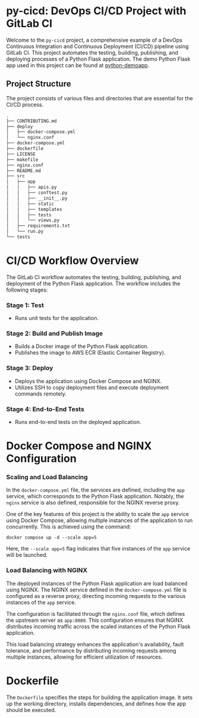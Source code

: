 # py-cicd: DevOps CI/CD Project with GitLab CI

Welcome to the `py-cicd` project, a comprehensive example of a DevOps Continuous Integration and Continuous Deployment (CI/CD) pipeline using GitLab CI. This project automates the testing, building, publishing, and deploying processes of a Python Flask application. The demo Python Flask app used in this project can be found at [python-demoapp]([https://github.com/benc-uk/python-demoapp](https://github.com/benc-uk/python-demoapp)).

## Project Structure

The project consists of various files and directories that are essential for the CI/CD process.

```bash
.
├── CONTRIBUTING.md
├── deploy
│   ├── docker-compose.yml
│   └── nginx.conf
├── docker-compose.yml
├── dockerfile
├── LICENSE
├── makefile
├── nginx.conf
├── README.md
├── src
│   ├── app
│   │   ├── apis.py
│   │   ├── conftest.py
│   │   ├── __init__.py
│   │   ├── static
│   │   ├── templates
│   │   ├── tests
│   │   └── views.py
│   ├── requirements.txt
│   └── run.py
└── tests
```

# CI/CD Workflow Overview

The GitLab CI workflow automates the testing, building, publishing, and deployment of the Python Flask application. The workflow includes the following stages:

### Stage 1: Test

- Runs unit tests for the application.

### Stage 2: Build and Publish Image

- Builds a Docker image of the Python Flask application.
- Publishes the image to AWS ECR (Elastic Container Registry).

### Stage 3: Deploy

- Deploys the application using Docker Compose and NGINX.
- Utilizes SSH to copy deployment files and execute deployment commands remotely.

### Stage 4: End-to-End Tests

- Runs end-to-end tests on the deployed application.

# Docker Compose and NGINX Configuration

### Scaling and Load Balancing

In the `docker-compose.yml` file, the services are defined, including the `app` service, which corresponds to the Python Flask application. Notably, the `nginx` service is also defined, responsible for the NGINX reverse proxy.

One of the key features of this project is the ability to scale the `app` service using Docker Compose, allowing multiple instances of the application to run concurrently. This is achieved using the command:

```
docker compose up -d --scale app=5
```

Here, the `--scale app=5` flag indicates that five instances of the `app` service will be launched.

### Load Balancing with NGINX

The deployed instances of the Python Flask application are load balanced using NGINX. The NGINX service defined in the `docker-compose.yml` file is configured as a reverse proxy, directing incoming requests to the various instances of the `app` service.

The configuration is facilitated through the `nginx.conf` file, which defines the upstream server as `app:8080`. This configuration ensures that NGINX distributes incoming traffic across the scaled instances of the Python Flask application.

This load balancing strategy enhances the application's availability, fault tolerance, and performance by distributing incoming requests among multiple instances, allowing for efficient utilization of resources.

# Dockerfile

The `Dockerfile` specifies the steps for building the application image. It sets up the working directory, installs dependencies, and defines how the app should be executed.
